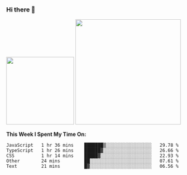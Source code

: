 ### Hi there 👋

<!--
**nestor22/nestor22** is a ✨ _special_ ✨ repository because its `README.md` (this file) appears on your GitHub profile.

Here are some ideas to get you started:

- 🔭 I’m currently working on ...
- 🌱 I’m currently learning ...
- 👯 I’m looking to collaborate on ...
- 🤔 I’m looking for help with ...
- 💬 Ask me about ...
- 📫 How to reach me: ...
- 😄 Pronouns: ...
- ⚡ Fun fact: ...
-->


<img height="180em" src="https://github-readme-stats.vercel.app/api?username=nestor22&show_icons=true&hide_border=true&&count_private=true&include_all_commits=true&theme=radical" />
<img height="280em" src="https://github-readme-stats.vercel.app/api/top-langs/?username=nestor22&layout=compact)](https://github.com/nestor22/github-readme-stats&theme=radical"  />



**This Week I Spent My Time On:**
<!--START_SECTION:waka-->
```text
JavaScript   1 hr 36 mins    ███████▒░░░░░░░░░░░░░░░░░   29.78 % 
TypeScript   1 hr 26 mins    ██████▓░░░░░░░░░░░░░░░░░░   26.66 % 
CSS          1 hr 14 mins    █████▓░░░░░░░░░░░░░░░░░░░   22.93 % 
Other        24 mins         ██░░░░░░░░░░░░░░░░░░░░░░░   07.61 % 
Text         21 mins         █▓░░░░░░░░░░░░░░░░░░░░░░░   06.56 % 
```
<!--END_SECTION:waka-->


